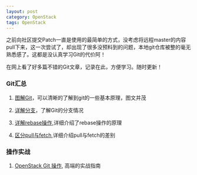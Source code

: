 ```yaml
---
layout: post
category: OpenStack
tags: OpenStack
---
```


之前向社区提交Patch一直是使用的最简单的方式，没考虑将远程master的内容pull下来，这一次尝试了，却出现了很多没预料到的问题，本地git仓库被整的毫无熟悉感了。这都是没认真学习Git的代价阿！

在网上看了好多篇不错的Git文章，记录在此，方便学习。随时更新！

### Git汇总

1. [图解Git](http://marklodato.github.io/visual-git-guide/index-zh-cn.html)，可以清晰的了解到git的一些基本原理，图文并茂

2. [详解分支](http://www.devbean.net/2012/08/git-internals-branches/)，了解Git的分支情况

3. [详解rebase操作](http://www.cnblogs.com/kym/archive/2010/08),详细介绍了rebase操作的原理

4. [区分pull与fetch](http://ruby-china.org/topics/4768),详细介绍pull与fetch的差别

### 操作实战

1. [OpenStack Git 操作](http://blog.csdn.net/quqi99/article/details/9425385), 高端的实战指南
